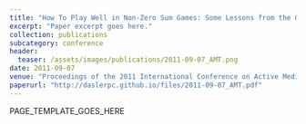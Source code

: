 ```yaml
---
title: "How To Play Well in Non-Zero Sum Games: Some Lessons from the Generalized Traveler's Dilemma"
excerpt: "Paper excerpt goes here."
collection: publications
subcategory: conference
header: 
  teaser: /assets/images/publications/2011-09-07_AMT.png
date: 2011-09-07
venue: "Proceedings of the 2011 International Conference on Active Media Technology (AMT)"
paperurl: "http://daslerpc.github.io/files/2011-09-07_AMT.pdf"
---
```


PAGE_TEMPLATE_GOES_HERE
